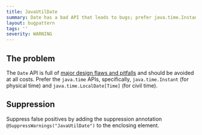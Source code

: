 ```yaml
---
title: JavaUtilDate
summary: Date has a bad API that leads to bugs; prefer java.time.Instant or LocalDate.
layout: bugpattern
tags: ''
severity: WARNING
---
```


<!--
*** AUTO-GENERATED, DO NOT MODIFY ***
To make changes, edit the @BugPattern annotation or the explanation in docs/bugpattern.
-->


## The problem
The `Date` API is full of
[major design flaws and pitfalls](https://codeblog.jonskeet.uk/2017/04/23/all-about-java-util-date/)
and should be avoided at all costs. Prefer the `java.time` APIs, specifically,
`java.time.Instant` (for physical time) and `java.time.LocalDate[Time]` (for
civil time).

## Suppression
Suppress false positives by adding the suppression annotation `@SuppressWarnings("JavaUtilDate")` to the enclosing element.
